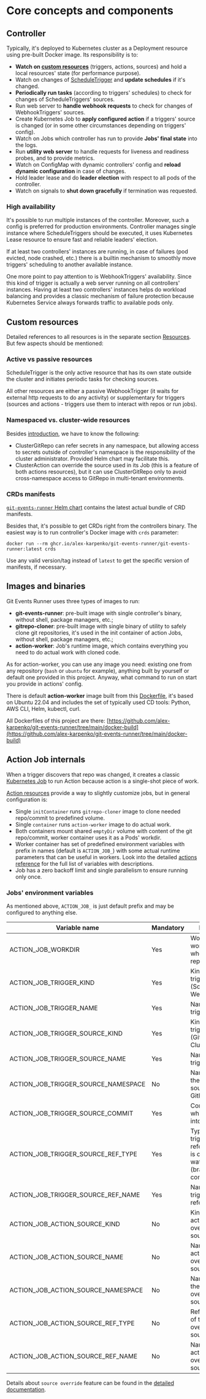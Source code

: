 # Core concepts and components

## Controller

Typically, it's deployed to Kubernetes cluster as a Deployment resource using pre-built Docker image.
Its responsibility is to:

* **Watch on [custom resources](../resources/sources.md)** (triggers, actions, sources) and hold a local resources'
  state (for performance purpose).
* Watch on changes of [ScheduleTrigger](../resources/triggers.md#scheduletrigger) and **update schedules** if it's
  changed.
* **Periodically run tasks** (according to triggers' schedules) to check for changes of ScheduleTriggers' sources.
* Run web server to **handle webhook requests** to check for changes of WebhookTriggers' sources.
* Create Kubernetes Job to **apply configured action** if a triggers' source is changed (or in some other circumstances
  depending on triggers' config).
* Watch on Jobs which controller has run to provide **Jobs' final state** into the logs.
* Run **utility web server** to handle requests for liveness and readiness probes, and to provide metrics.
* Watch on ConfigMap with dynamic controllers' config and **reload dynamic configuration** in case of changes.
* Hold leader lease and do **leader election** with respect to all pods of the controller.
* Watch on signals to **shut down gracefully** if termination was requested.

### High availability

It's possible to run multiple instances of the controller.
Moreover, such a config is preferred for production environments.
Controller manages single instance where ScheduleTriggers should be executed, it uses Kubernetes Lease resource to
ensure fast and reliable leaders' election.

If at least two controllers' instances are running, in case of failures (pod evicted, node crashed, etc.) there is
a builtin mechanism to smoothly move triggers' scheduling to another available instance.

One more point to pay attention to is WebhookTriggers' availability.
Since this kind of trigger is actually a web server running on all controllers' instances.
Having at least two controllers' instances helps do workload balancing and provides a classic mechanism of failure
protection because Kubernetes Service always forwards traffic to available pods only.

## Custom resources

Detailed references to all resources is in the separate section [Resources](../resources/sources.md).
But few aspects should be mentioned:

### Active vs passive resources

ScheduleTrigger is the only active resource that has its own state outside the cluster and initiates periodic tasks
for checking sources.

All other resources are either a passive WebhookTrigger (it waits for external http requests to do any activity) or
supplementary for triggers (sources and actions - triggers use them to interact with repos or run jobs).

### Namespaced vs. cluster-wide resources

Besides [introduction](../intro/overview.md#namespaced-vs-cluster-resources), we have to know the following:

* ClusterGitRepo can refer secrets in any namespace, but allowing access to secrets outside of controller's namespace is
  the responsibility of the cluster administrator.
  Provided Helm chart may facilitate this.
* ClusterAction can override the source used in its Job (this is a feature of both actions resources), but it can use
  ClusterGitRepo only to avoid cross-namespace access to GitRepo in multi-tenant environments.

### CRDs manifests

[`git-events-runner` Helm chart](https://github.com/alex-karpenko/helm-charts/tree/main/charts/git-events-runner)
contains the latest actual bundle of CRD manifests.

Besides that, it's possible to get CRDs right from the controllers binary. The easiest way is to run controller's Docker
image with `crds` parameter:

```shell
docker run --rm ghcr.io/alex-karpenko/git-events-runner/git-events-runner:latest crds
```

Use any valid version/tag instead of `latest` to get the specific version of manifests, if necessary.

## Images and binaries

Git Events Runner uses three types of images to run:

* **git-events-runner**: pre-built image with single controller's binary, without shell, package managers, etc.;
* **gitrepo-cloner**: pre-built image with single binary of utility to safely clone git repositories, it's used in the
  init container of action Jobs, without shell, package managers, etc.;
* **action-worker**: Job's runtime image, which contains everything you need to do actual work with cloned code.

As for action-worker, you can use any image you need: existing one from any repository (`bash` or `ubuntu` for example),
anything built by yourself or default one provided in this project.
Anyway, what command to run on start you provide in actions' config.

There is default **action-worker** image built from
this [Dockerfile](https://github.com/alex-karpenko/git-events-runner/blob/main/docker-build/action-worker.dockerfile),
it's based on Ubuntu 22.04 and includes the set of typically used CD tools: Python, AWS CLI, Helm, kubectl, curl.

All Dockerfiles of this project are
there: [https://github.com/alex-karpenko/git-events-runner/tree/main/docker-build](https://github.com/alex-karpenko/git-events-runner/tree/main/docker-build)

## Action Job internals

When a trigger discovers that repo was changed, it creates a
classic [Kubernetes Job](https://kubernetes.io/docs/concepts/workloads/controllers/job/) to run Action because action is
a single-shot piece of work.

[Action resources](../resources/actions.md) provide a way to slightly customize jobs, but in general configuration is:

* Single `initContainer` runs `gitrepo-cloner` image to clone needed repo/commit to predefined volume.
* Single `container` runs `action-worker` image to do actual work.
* Both containers mount shared `emptyDir` volume with content of the git repo/commit, worker container uses it as a
  Pods' workdir.
* Worker container has set of predefined environment variables with prefix in names (default is `ACTION_JOB_`) with
  some actual runtime parameters that can be useful in workers.
  Look into the detailed [actions reference](../resources/actions.md) for the full list of variables with descriptions.
* Job has a zero backoff limit and single parallelism to ensure running only once.

### Jobs' environment variables

As mentioned above, `ACTION_JOB_` is just default prefix and may be configured to anything else.

| Variable name                       | Mandatory | Description                                                                                |
|-------------------------------------|-----------|--------------------------------------------------------------------------------------------|
| ACTION_JOB_WORKDIR                  | Yes       | Worker container workdir (folder where source repo is cloned)                              |
| ACTION_JOB_TRIGGER_KIND             | Yes       | Kind of the trigger (ScheduleTrigger, WebhookTrigger)                                      |     
| ACTION_JOB_TRIGGER_NAME             | Yes       | Name of the trigger.                                                                       |
| ACTION_JOB_TRIGGER_SOURCE_KIND      | Yes       | Kind of the triggers' source (Gitrepo, ClusterGitRepo)                                     |     
| ACTION_JOB_TRIGGER_SOURCE_NAME      | Yes       | Name of the triggers' source.                                                              |
| ACTION_JOB_TRIGGER_SOURCE_NAMESPACE | No        | Namespace of the triggers' source (for GitRepo only).                                      |
| ACTION_JOB_TRIGGER_SOURCE_COMMIT    | Yes       | Commit hash which is cloned into workdir.                                                  |
| ACTION_JOB_TRIGGER_SOURCE_REF_TYPE  | Yes       | Type of the triggers' repo reference which is configured to watch on (branch, tag, commit) |
| ACTION_JOB_TRIGGER_SOURCE_REF_NAME  | Yes       | Name of the triggers' repo reference.                                                      |
| ACTION_JOB_ACTION_SOURCE_KIND       | No        | Kind of the actions' overridden source.                                                    |
| ACTION_JOB_ACTION_SOURCE_NAME       | No        | Name of the actions' overridden source.                                                    |
| ACTION_JOB_ACTION_SOURCE_NAMESPACE  | No        | Namespace on the actions' overridden source.                                               |
| ACTION_JOB_ACTION_SOURCE_REF_TYPE   | No        | Reference type of the actions' overridden source.                                          |
| ACTION_JOB_ACTION_SOURCE_REF_NAME   | No        | Name of the actions' overridden source.                                                    |

Details about `source override` feature can be found in the [detailed documentation](../resources/actions.md). 